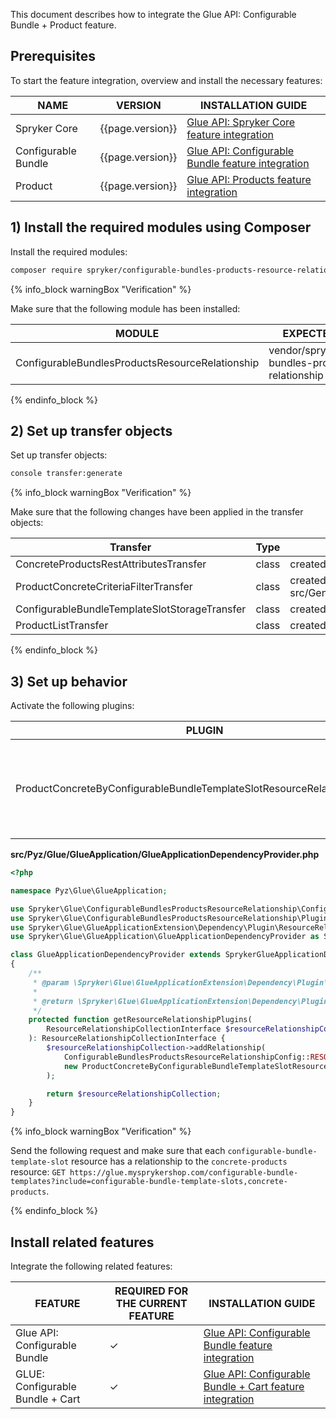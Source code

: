 

This document describes how to integrate the Glue API: Configurable Bundle + Product feature.

## Prerequisites

To start the feature integration, overview and install the necessary features:

| NAME | VERSION | INSTALLATION GUIDE |
| --- | --- | --- |
| Spryker Core | {{page.version}} | [Glue API: Spryker Core feature integration](/docs/pbc/all/miscellaneous/{{page.version}}/install-and-upgrade/install-glue-api/install-the-spryker-core-glue-api.html) |
| Configurable Bundle | {{page.version}} | [Glue API: Configurable Bundle feature integration](/docs/pbc/all/product-information-management/{{page.version}}/base-shop/install-and-upgrade/install-glue-api/install-the-configurable-bundle-cart-glue-api.html) |
| Product | {{page.version}} | [Glue API: Products feature integration](/docs/scos/dev/feature-integration-guides/{{page.version}}/glue-api/glue-api-product-feature-integration.html) |

## 1) Install the required modules using Composer

Install the required modules:

```bash
composer require spryker/configurable-bundles-products-resource-relationship:"^1.0.0" --update-with-dependencies
```

{% info_block warningBox "Verification" %}

Make sure that the following module has been installed:

| MODULE | EXPECTED DIRECTORY |
| --- | --- |
| ConfigurableBundlesProductsResourceRelationship | vendor/spryker/configurable-bundles-products-resource-relationship |

{% endinfo_block %}


## 2) Set up transfer objects

Set up transfer objects:

```bash
console transfer:generate
```

{% info_block warningBox "Verification" %}

Make sure that the following changes have been applied in the transfer objects:

| Transfer | Type | Event | Path |
| --- | --- | --- | --- |
| ConcreteProductsRestAttributesTransfer | class | created | src/Generated/Shared/Transfer/ConcreteProductsRestAttributesTransfer |
| ProductConcreteCriteriaFilterTransfer | class | created src/Generated/Shared/Transfer/ProductConcreteCriteriaFilterTransfer |
| ConfigurableBundleTemplateSlotStorageTransfer | class | created | src/Generated/Shared/Transfer/ConfigurableBundleTemplateSlotStorageTransfer |
| ProductListTransfer | class | created | src/Generated/Shared/Transfer/ProductListTransfer |

{% endinfo_block %}

## 3) Set up behavior

Activate the following plugins:

| PLUGIN | SPECIFICATION | PREREQUISITES | NAMESPACE |
| --- | --- | --- | --- |
| ProductConcreteByConfigurableBundleTemplateSlotResourceRelationshipPlugin | Adds the `concrete-products` resource as a relationship by configurable bundle template slot. | None | Spryker\Glue\ConfigurableBundlesProductsResourceRelationship\Plugin\GlueApplication |


**src/Pyz/Glue/GlueApplication/GlueApplicationDependencyProvider.php**

```php
<?php

namespace Pyz\Glue\GlueApplication;

use Spryker\Glue\ConfigurableBundlesProductsResourceRelationship\ConfigurableBundlesProductsResourceRelationshipConfig;
use Spryker\Glue\ConfigurableBundlesProductsResourceRelationship\Plugin\GlueApplication\ProductConcreteByConfigurableBundleTemplateSlotResourceRelationshipPlugin;
use Spryker\Glue\GlueApplicationExtension\Dependency\Plugin\ResourceRelationshipCollectionInterface;
use Spryker\Glue\GlueApplication\GlueApplicationDependencyProvider as SprykerGlueApplicationDependencyProvider;

class GlueApplicationDependencyProvider extends SprykerGlueApplicationDependencyProvider
{
    /**
     * @param \Spryker\Glue\GlueApplicationExtension\Dependency\Plugin\ResourceRelationshipCollectionInterface $resourceRelationshipCollection
     *
     * @return \Spryker\Glue\GlueApplicationExtension\Dependency\Plugin\ResourceRelationshipCollectionInterface
     */
    protected function getResourceRelationshipPlugins(
        ResourceRelationshipCollectionInterface $resourceRelationshipCollection
    ): ResourceRelationshipCollectionInterface {
        $resourceRelationshipCollection->addRelationship(
            ConfigurableBundlesProductsResourceRelationshipConfig::RESOURCE_CONFIGURABLE_BUNDLE_TEMPLATE_SLOTS,
            new ProductConcreteByConfigurableBundleTemplateSlotResourceRelationshipPlugin()
        );

        return $resourceRelationshipCollection;
    }
}
```

{% info_block warningBox "Verification" %}

Send the following request and make sure that each `configurable-bundle-template-slot` resource has a relationship to the `concrete-products` resource: `GET https://glue.mysprykershop.com/configurable-bundle-templates?include=configurable-bundle-template-slots,concrete-products`.

{% endinfo_block %}


## Install related features

Integrate the following related features:

| FEATURE | REQUIRED FOR THE CURRENT FEATURE | INSTALLATION GUIDE |
| --- | --- | --- |
| Glue API: Configurable Bundle  | ✓ | [Glue API: Configurable Bundle feature integration](/docs/pbc/all/product-information-management/{{page.version}}/base-shop/install-and-upgrade/install-glue-api/install-the-configurable-bundle-cart-glue-api.html) |
| GLUE: Configurable Bundle + Cart  | ✓ | [Glue API: Configurable Bundle + Cart feature integration](/docs/scos/dev/feature-integration-guides/{{page.version}}/glue-api/glue-api-configurable-bundle-cart-feature-integration.html) |
